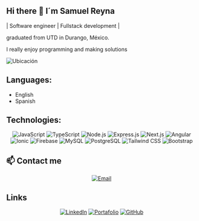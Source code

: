 ## Hi there 👋 I´m Samuel Reyna ##

 | Software engineer | Fullstack development |
 
graduated from UTD in Durango, México.

I really enjoy programming and making solutions

![Ubicación](https://img.shields.io/badge/Location-México-006847?style=for-the-badge&logo=googlemaps&logoColor=white)

## Languages:

- English
- Spanish

<!--
**Samuelrg03/Samuelrg03** is a ✨ _special_ ✨ repository because its `README.md` (this file) appears on your GitHub profile.   f

Here are some ideas to get you started:

- 🔭 I’m currently working on ...
- 🌱 I’m currently learning ...
- 👯 I’m looking to collaborate on ...
- 🤔 I’m looking for help with ...
- 💬 Ask me about ...
- 📫 How to reach me: ...
- 😄 Pronouns: ...
- ⚡ Fun fact: ...
-->
 ## Technologies:


<div align="center">
  
![JavaScript](https://img.shields.io/badge/-JavaScript-F7DF1E?style=for-the-badge&logo=javascript&logoColor=black)
![TypeScript](https://img.shields.io/badge/-TypeScript-3178C6?style=for-the-badge&logo=typescript&logoColor=white)
![Node.js](https://img.shields.io/badge/-Node.js-339933?style=for-the-badge&logo=nodedotjs&logoColor=white)
![Express.js](https://img.shields.io/badge/-Express.js-000000?style=for-the-badge&logo=express&logoColor=white)
![Next.js](https://img.shields.io/badge/-Next.js-000?style=for-the-badge&logo=nextdotjs)
![Angular](https://img.shields.io/badge/-Angular-DD0031?style=for-the-badge&logo=angular&logoColor=white)
![Ionic](https://img.shields.io/badge/-Ionic-3880FF?style=for-the-badge&logo=ionic&logoColor=white)
![Firebase](https://img.shields.io/badge/-Firebase-FFCA28?style=for-the-badge&logo=firebase&logoColor=black)
![MySQL](https://img.shields.io/badge/-MySQL-4479A1?style=for-the-badge&logo=mysql&logoColor=white)
![PostgreSQL](https://img.shields.io/badge/-PostgreSQL-336791?style=for-the-badge&logo=postgresql&logoColor=white)
![Tailwind CSS](https://img.shields.io/badge/-Tailwind%20CSS-38B2AC?style=for-the-badge&logo=tailwind-css&logoColor=white)
![Bootstrap](https://img.shields.io/badge/-Bootstrap-7952B3?style=for-the-badge&logo=bootstrap&logoColor=white)

</div>

## 📫 Contact me

<div align="center">

[![Email](https://img.shields.io/badge/-samuel.reyna434@gmail.com-D14836?style=for-the-badge&logo=gmail&logoColor=white)](mailto:samuel.reyna434@gmail.com) 


</div>

## Links 

<div align="center">

[![LinkedIn](https://img.shields.io/badge/LinkedIn-0A66C2?style=for-the-badge&logo=linkedin&logoColor=white)](https://www.linkedin.com/in/samuelreyna03/)
[![Portafolio](https://img.shields.io/badge/Portfolio-121212?style=for-the-badge&logo=netlify&logoColor=00C7B7)](https://samuelrgportfolio.netlify.app/)
[![GitHub](https://img.shields.io/badge/Samuelrg03-181717?style=for-the-badge&logo=github&logoColor=white)](https://github.com/Samuelrg03)

 </div>
